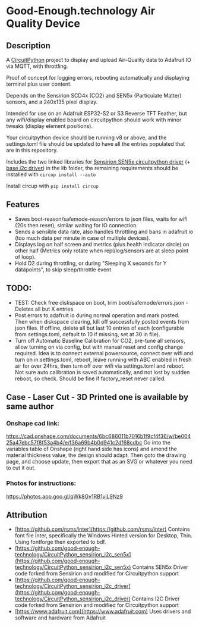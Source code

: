 # Good-Enough.technology Air Quality Device
## Description
A [CircuitPython](https://www.circuitpython.org/) project to display and upload Air-Quality data to Adafruit IO via MQTT, with throttling.

Proof of concept for logging errors, rebooting automatically and displaying terminal plus user content.

Depends on the Sensirion SCD4x (CO2) and SEN5x (Particulate Matter) sensors, and a 240x135 pixel display.

Intended for use on an Adafruit ESP32-S2 or S3 Reverse TFT Feather, but any wifi/display enabled board on circuitpython should work with minor tweaks (display element positions).

Your circuitpython device should be running v8 or above, and the settings.toml file should be updated to have all the entries populated that are in this repository.

Includes the two linked libraries for [Sensirion SEN5x circuitpython driver](https://github.com/good-enough-technology/CircuitPython_sensirion_i2c_sen5x) (+ [base i2c driver](https://github.com/good-enough-technology/CircuitPython_sensirion_i2c_driver)) in the lib folder, the remaining requirements should be installed with `circup install --auto`

Install circup with `pip install circup`

## Features

- Saves boot-reason/safemode-reason/errors to json files, waits for wifi (20s then reset), similar waiting for IO connection.
- Sends a sensible data rate, also handles throttling and bans in adafruit io (too much data per minute in case of multiple devices). 
- Displays log on half screen and metrics (plus health indicator circle) on other half (Metrics only rotate when repl/log/sensors are at sleep point of loop).
- Hold D2 during throttling, or during "Sleeping X seconds for Y datapoints", to skip sleep/throttle event

## TODO:

- TEST: Check free diskspace on boot, trim boot/safemode/errors.json - Deletes all but X entries
- Post errors to adafruit io during normal operation and mark posted. Then when diskspace clearing, kill off successfully posted events from json files. If offline, delete all but last 10 entries of each (configurable from settings.toml, default to 10 if missing, set at 30 in file).
- Turn off Automatic Baseline Calibration for CO2, pre-tune all sensors, allow turning on via config, but with manual reset and config change required. Idea is to connect external powersource, connect over wifi and turn on in settings.toml, reboot, leave running with ABC enabled in fresh air for over 24hrs, then turn off over wifi via settings.toml and reboot. Not sure auto calibration is saved automatically, and not lost by sudden reboot, so check. Should be fine if factory_reset never called.

## Case - Laser Cut - 3D Printed one is available by same author
### Onshape cad link:
https://cad.onshape.com/documents/6bc686011b7016b1f9cf4f36/w/be00425a47ebc57f8f53a4b4/e/f36a69b4b0d941c2df68cdbc
Go into the variables table of Onshape (right hand side has icons) and amend the material thickness value, the design should adapt. Then goto the drawing page, and choose update, then export that as an SVG or whatever you need to cut it out.

### Photos for instructions:
https://photos.app.goo.gl/qWk8Gv1RB1viL9Nz9


## Attribution
 - [https://github.com/rsms/inter](https://github.com/rsms/inter) Contains font file Inter, specifically the Windows Hinted version for Desktop, Thin. Using fontforge then exported to bdf.
 - [https://github.com/good-enough-technology/CircuitPython_sensirion_i2c_sen5x](https://github.com/good-enough-technology/CircuitPython_sensirion_i2c_sen5x) Contains SEN5x Driver code forked from Sensirion and modified for Circuitpython support
 - [https://github.com/good-enough-technology/CircuitPython_sensirion_i2c_driver](https://github.com/good-enough-technology/CircuitPython_sensirion_i2c_driver) Contains I2C Driver code forked from Sensirion and modified for Circuitpython support
 - [https://www.adafruit.com](https://www.adafruit.com) Uses drivers and software and hardware from Adafruit
